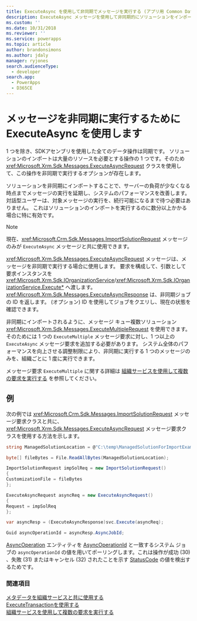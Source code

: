 ```yaml
---
title: ExecuteAsync を使用して非同期でメッセージを実行する (アプリ用 Common Data Service) | Microsoft Docs
description: ExecuteAsync メッセージを使用して非同期的にソリューションをインポートできます
ms.custom: ''
ms.date: 10/31/2018
ms.reviewer: ''
ms.service: powerapps
ms.topic: article
author: brandonsimons
ms.author: jdaly
manager: ryjones
search.audienceType:
  - developer
search.app:
  - PowerApps
  - D365CE
---
```

# <a name="use-executeasync-to-execute-messages-asynchronously"></a>メッセージを非同期に実行するために ExecuteAsync を使用します  

1 つを除き、SDKアセンブリを使用した全てのデータ操作は同期です。 ソリューションのインポートは大量のリソースを必要とする操作の 1 つです。そのため <xref:Microsoft.Xrm.Sdk.Messages.ExecuteAsyncRequest> クラスを使用して、この操作を非同期で実行するオプションが存在します。

ソリューションを非同期にインポートすることで、サーバーの負荷が少なくなる時点までメッセージの実行を延期し、システムのパフォーマンスを改善します。 対話型ユーザーは、対象メッセージの実行を、続行可能になるまで待つ必要はありません。 これはソリューションのインポートを実行するのに数分以上かかる場合に特に有効です。  
  
> [!NOTE]
>  現在、<xref:Microsoft.Crm.Sdk.Messages.ImportSolutionRequest> メッセージのみが `ExecuteAsync` メッセージと共に使用できます。  
  
<xref:Microsoft.Xrm.Sdk.Messages.ExecuteAsyncRequest> メッセージは、メッセージを非同期で実行する場合に使用します。 要求を構成して、引数として要求インスタンスを <xref:Microsoft.Xrm.Sdk.IOrganizationService>/<xref:Microsoft.Xrm.Sdk.IOrganizationService.Execute*> へ渡します。 <xref:Microsoft.Xrm.Sdk.Messages.ExecuteAsyncResponse> は、非同期ジョブの ID を返します。 (オプション) ID を使用してジョブをクエリし、現在の状態を確認できます。  
  
非同期にインポートされるように、メッセージ キュー複数ソリューション <xref:Microsoft.Xrm.Sdk.Messages.ExecuteMultipleRequest> を使用できます。そのためには 1 つの `ExecuteMultiple` メッセージ要求に対し、1 つ以上の `ExecuteAsync` メッセージ要求を追加する必要があります。 システム全体のパフォーマンスを向上させる調整制限により、非同期に実行する 1 つのメッセージのみを、組織ごとに 1 度に実行できます。 

メッセージ要求 `ExecuteMultiple` に関する詳細は [組織サービスを使用して複数の要求を実行する](execute-multiple-requests.md) を参照してください。  

## <a name="example"></a>例

次の例では <xref:Microsoft.Crm.Sdk.Messages.ImportSolutionRequest> メッセージ要求クラスと共に、 <xref:Microsoft.Xrm.Sdk.Messages.ExecuteAsyncRequest> メッセージ要求クラスを使用する方法を示します。

```csharp
string ManagedSolutionLocation = @"C:\temp\ManagedSolutionForImportExample.zip";

byte[] fileBytes = File.ReadAllBytes(ManagedSolutionLocation);

ImportSolutionRequest impSolReq = new ImportSolutionRequest()
{
CustomizationFile = fileBytes
};

ExecuteAsyncRequest asyncReq = new ExecuteAsyncRequest()
{
Request = impSolReq
};

var asyncResp = (ExecuteAsyncResponse)svc.Execute(asyncReq);

Guid asyncOperationId = asyncResp.AsyncJobId;
```
[AsyncOperation](../reference/entities/asyncoperation.md) エンティティを [AsyncOperationId](../reference/entities/asyncoperation.md#BKMK_AsyncOperationId) と一致するシステム ジョブの `asyncOperationId` の値を用いてポーリングします。これは操作が成功 (30) 、失敗 (31) またはキャンセル (32) されたことを示す [StatusCode](../reference/entities/asyncoperation.md#BKMK_StatusCode) の値を検出するためです。

### <a name="see-also"></a>関連項目

[メタデータを組織サービスと共に使用する](use-messages.md)<br />
[ExecuteTransactionを使用する](use-executetransaction.md)<br />
[組織サービスを使用して複数の要求を実行する](execute-multiple-requests.md)


  